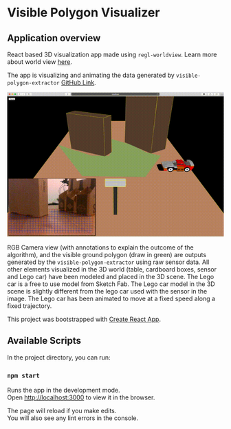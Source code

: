 # Visible Polygon Visualizer

## Application overview

React based 3D visualization app made using `regl-worldview`. Learn more about world view [here](https://webviz.io/worldview/#/).

The app is visualizing and animating the data generated by `visible-polygon-extractor` 
[GitHub Link](https://github.com/sidthakur/visible-polygon-extractor).

![](visible-polygon-visualizer.gif)

RGB Camera view (with annotations to explain the outcome of the algorithm), and the visible ground polygon
(draw in green) are outputs generated by the `visible-polygon-extractor` using raw sensor data. 
All other elements visualized in the 3D world (table, cardboard boxes, sensor and Lego car) have been
modeled and placed in the 3D scene. The Lego car is a free to use model from Sketch Fab. The Lego car
model in the 3D scene is slightly different from the lego car used with the sensor in the image.
The Lego car has been animated to move at a fixed speed along a fixed trajectory.

This project was bootstrapped with [Create React App](https://github.com/facebook/create-react-app).

## Available Scripts

In the project directory, you can run:

### `npm start`

Runs the app in the development mode.\
Open [http://localhost:3000](http://localhost:3000) to view it in the browser.

The page will reload if you make edits.\
You will also see any lint errors in the console.